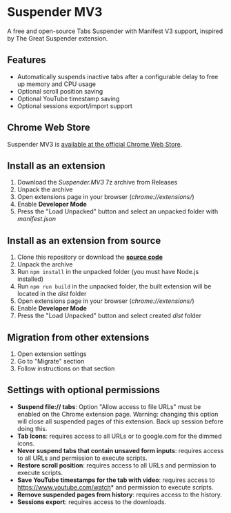 # Suspender MV3

A free and open-source Tabs Suspender with Manifest V3 support, inspired by The Great Suspender extension.

## Features

- Automatically suspends inactive tabs after a configurable delay to free up memory and CPU usage
- Optional scroll position saving
- Optional YouTube timestamp saving
- Optional sessions export/import support

## Chrome Web Store

Suspender MV3 is [available at the official Chrome Web Store](https://chromewebstore.google.com/detail/suspender-mv3/cgghgpidclbldljbcdnmejgfgioehjfh).

## Install as an extension

1. Download the *Suspender.MV3* 7z archive from Releases
2. Unpack the archive
3. Open extensions page in your browser (*chrome://extensions/*)
4. Enable **Developer Mode**
5. Press the "Load Unpacked" button and select an unpacked folder with *manifest.json*

## Install as an extension from source

1. Clone this repository or download the **[source code](https://github.com/ilihh/Suspender-MV3/archive/refs/heads/main.zip)**
2. Unpack the archive
3. Run `npm install` in the unpacked folder (you must have Node.js installed)
4. Run `npm run build` in the unpacked folder, the built extension will be located in the *dist* folder 
5. Open extensions page in your browser (*chrome://extensions/*)
6. Enable **Developer Mode**
7. Press the "Load Unpacked" button and select created *dist* folder

## Migration from other extensions

1. Open extension settings
2. Go to "Migrate" section
3. Follow instructions on that section

## Settings with optional permissions

- **Suspend file:// tabs**: Option "Allow access to file URLs" must be enabled on the Chrome extension page. Warning: changing this option will close all suspended pages of this extension. Back up session before doing this. 
- **Tab Icons**: requires access to all URLs or to google.com for the dimmed icons.
- **Never suspend tabs that contain unsaved form inputs**: requires access to all URLs and permission to execute scripts.
- **Restore scroll position**: requires access to all URLs and permission to execute scripts.
- **Save YouTube timestamps for the tab with video**: requires access to https://www.youtube.com/watch* and permission to execute scripts.
- **Remove suspended pages from history**: requires access to the history.
- **Sessions export**: requires access to the downloads.
